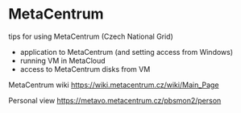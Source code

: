 # MetaCentrum
tips for using MetaCentrum (Czech National Grid)  

* application to MetaCentrum (and setting access from Windows)
* running VM in MetaCloud
* access to MetaCentrum disks from VM

  
MetaCentrum wiki
https://wiki.metacentrum.cz/wiki/Main_Page  

Personal view
https://metavo.metacentrum.cz/pbsmon2/person
